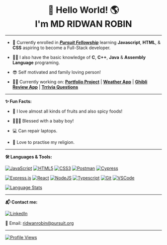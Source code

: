 <h1 align="center"> 👋 Hello World! 🌎 <br>
I'm MD RIDWAN ROBIN </h1>

---

- 🏫 Currently enrolled in <a href="https://www.pursuit.org/" target="_blank">**_Pursuit Fellowship_**</a> learning **Javascript**, **HTML**, & **CSS** aspiring to become a Full-Stack developer.

- 👨‍💻 I also have the basic knowledge of **C**, **C++**, **Java** & **Assembly Language** programing.

- 😎 Self motivated and family loving person!

- 👨‍🔬 Currently working on: <a href="https://rk-404.github.io/my-portfolio/" target="_blank">**Portfolio Project**</a> | <a href="https://rk-404.github.io/project-weather-app/" target="_blank">**Weather App**</a> | <a href="https://rk-404.github.io/assessment-final-fewd/" target="_blank">**Ghibli Review App**</a> | <a href="https://rk-404.github.io/lab-api-calls-with-fetch/" target="_blank">**Trrivia Questions**</a>

---

**✨ Fun Facts:**
- 🥭 I love almost all kinds of fruits and also spicy foods!

- 👨‍👩‍👦 Blessed with a baby boy!

- 💻 Can repair laptops.

- 🕌 Love to practise my religion.

---

**🛠️ Languages & Tools:**

[![JavaScript](https://img.shields.io/badge/javascript-%23323330.svg?style=for-the-badge&logo=javascript&logoColor=%23F7DF1E)](https://developer.mozilla.org/en-US/docs/Web/JavaScript) [![HTML5](https://img.shields.io/badge/html5-%23E34F26.svg?style=for-the-badge&logo=html5&logoColor=white)](https://developer.mozilla.org/en-US/docs/Web/HTML) [![CSS3](https://img.shields.io/badge/css3-%231572B6.svg?style=for-the-badge&logo=css3&logoColor=white)](https://developer.mozilla.org/en-US/docs/Web/CSS) [![Postman](https://img.shields.io/badge/Postman-FF6C37?style=for-the-badge&logo=postman&logoColor=white)](https://www.postman.com/) [![Cypress](https://img.shields.io/badge/cypress-%23324440.svg?style=for-the-badge&logo=cypress&logoColor=02f07e)](https://www.cypress.io/)

[![Express.js](https://img.shields.io/badge/express.js-%23404d59.svg?style=for-the-badge&logo=express&logoColor=%2361DAFB)](https://expressjs.com/) [![React](https://img.shields.io/badge/react-%2320232a.svg?style=for-the-badge&logo=react&logoColor=%2361DAFB)](https://react.dev/) [![NodeJS](https://img.shields.io/badge/node.js-6DA55F?style=for-the-badge&logo=node.js&logoColor=white)](https://nodejs.org/en) [![Typescript](https://img.shields.io/badge/typescript-blue.svg?style=for-the-badge&logo=typescript&logoColor=white)](https://www.typescriptlang.org/) [![Git](https://img.shields.io/badge/git-f03c2f.svg?style=for-the-badge&logo=git&logoColor=white)](https://git-scm.com/) [![VSCode](https://img.shields.io/badge/vs.code-cacaca.svg?style=for-the-badge&logo=visualstudiocode&logoColor=blue)](https://code.visualstudio.com/)

[![Language Stats](https://github-readme-stats.vercel.app/api/top-langs/?username=RK-404&border_radius=0&layout=compact&theme=codeSTACKr&hide_border=true)](https://github.com/RK-404/)

---

**📬 Contact me:**

 [![LinkedIn](https://img.shields.io/badge/linkedin-%230077B5.svg?style=for-the-badge&logo=linkedin&logoColor=white)](https://www.linkedin.com/in/mdridwanrobin/)

 📧 Email: ridwanrobin@pursuit.org

---

[![Profile Views](https://komarev.com/ghpvc/?username=RK-404&color=ba004a&style=for-the-badge)](https://github.com/RK-404/)

<!-- ![visitors](https://visitor-badge.glitch.me/badge?page_id=RK-404.RK-404) -->
